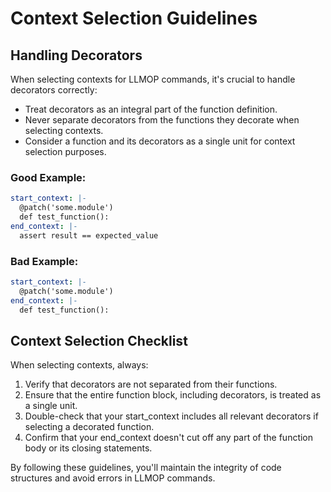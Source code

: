 # Context Selection Guidelines

## Handling Decorators

When selecting contexts for LLMOP commands, it's crucial to handle decorators correctly:

- Treat decorators as an integral part of the function definition.
- Never separate decorators from the functions they decorate when selecting contexts.
- Consider a function and its decorators as a single unit for context selection purposes.

### Good Example:

```yaml
start_context: |-
  @patch('some.module')
  def test_function():
end_context: |-
  assert result == expected_value
```

### Bad Example:

```yaml
start_context: |-
  @patch('some.module')
end_context: |-
  def test_function():
```

## Context Selection Checklist

When selecting contexts, always:

1. Verify that decorators are not separated from their functions.
2. Ensure that the entire function block, including decorators, is treated as a single unit.
3. Double-check that your start_context includes all relevant decorators if selecting a decorated function.
4. Confirm that your end_context doesn't cut off any part of the function body or its closing statements.

By following these guidelines, you'll maintain the integrity of code structures and avoid errors in LLMOP commands.